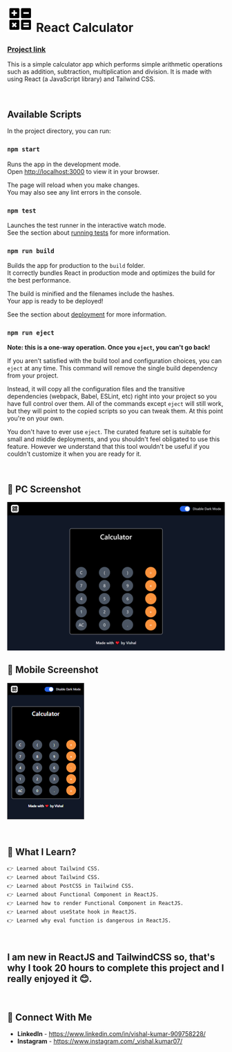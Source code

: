 # ![Logo](src/images/logo.svg)  React Calculator
### [Project link]("https://arithmatic-calculator.netlify.app")

This is a simple calculator app which performs simple arithmetic operations such as addition, subtraction, multiplication and division. It is made with using React (a JavaScript library) and Tailwind CSS.

<br>

## Available Scripts

In the project directory, you can run:

### `npm start`

Runs the app in the development mode.\
Open [http://localhost:3000](http://localhost:3000) to view it in your browser.

The page will reload when you make changes.\
You may also see any lint errors in the console.

### `npm test`

Launches the test runner in the interactive watch mode.\
See the section about [running tests](https://facebook.github.io/create-react-app/docs/running-tests) for more information.

### `npm run build`

Builds the app for production to the `build` folder.\
It correctly bundles React in production mode and optimizes the build for the best performance.

The build is minified and the filenames include the hashes.\
Your app is ready to be deployed!

See the section about [deployment](https://facebook.github.io/create-react-app/docs/deployment) for more information.

### `npm run eject`

**Note: this is a one-way operation. Once you `eject`, you can't go back!**

If you aren't satisfied with the build tool and configuration choices, you can `eject` at any time. This command will remove the single build dependency from your project.

Instead, it will copy all the configuration files and the transitive dependencies (webpack, Babel, ESLint, etc) right into your project so you have full control over them. All of the commands except `eject` will still work, but they will point to the copied scripts so you can tweak them. At this point you're on your own.

You don't have to ever use `eject`. The curated feature set is suitable for small and middle deployments, and you shouldn't feel obligated to use this feature. However we understand that this tool wouldn't be useful if you couldn't customize it when you are ready for it.

<br>

## 📌 PC Screenshot
![pc-screenshot](src/images/pc-screenshot.png "PC Screenshot")

## 📌 Mobile Screenshot
![mobile-screenshot](src/images/mobile-screenshot.png "Moblie Screenshot")

<br>

## 📌 What I Learn?

    👉 Learned about Tailwind CSS.
    👉 Learned about Tailwind CSS.
    👉 Learned about PostCSS in Tailwind CSS.
    👉 Learned about Functional Component in ReactJS.
    👉 Learned how to render Functional Component in ReactJS.
    👉 Learned about useState hook in ReactJS.
    👉 Learned why eval function is dangerous in ReactJS.

<br>

## I am new in ReactJS and TailwindCSS so, that's why I took 20 hours to complete this project and I really enjoyed it 😊.

<br>

## 💬 Connect With Me

- **LinkedIn** - https://www.linkedin.com/in/vishal-kumar-909758228/
- **Instagram** - https://www.instagram.com/_vishal.kumar07/